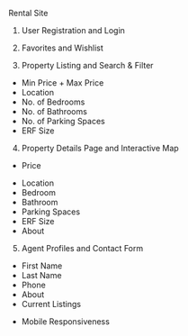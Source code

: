 Rental Site

1. User Registration and Login
2. Favorites and Wishlist

3. Property Listing and Search & Filter
- Min Price + Max Price
- Location
- No. of Bedrooms
- No. of Bathrooms
- No. of Parking Spaces
- ERF Size

4. Property Details Page and Interactive Map
+ Price
- Location
- Bedroom
- Bathroom
- Parking Spaces
- ERF Size
- About

5. Agent Profiles and Contact Form
- First Name
- Last Name
- Phone
- About
- Current Listings

* Mobile Responsiveness
